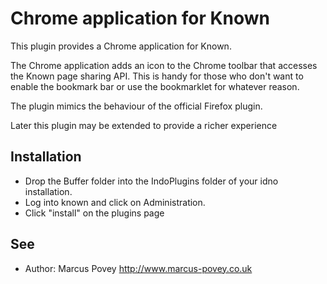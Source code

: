 Chrome application for Known
============================

This plugin provides a Chrome application for Known. 

The Chrome application adds an icon to the Chrome toolbar that accesses the Known page sharing API. 
This is handy for those who don't want to enable the bookmark bar or use the bookmarklet for whatever reason.

The plugin mimics the behaviour of the official Firefox plugin.

Later this plugin may be extended to provide a richer experience

Installation
------------

* Drop the Buffer folder into the IndoPlugins folder of your idno installation.
* Log into known and click on Administration.
* Click "install" on the plugins page


See
---
 * Author: Marcus Povey <http://www.marcus-povey.co.uk> 

